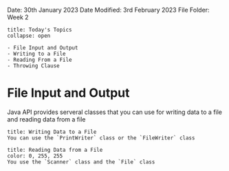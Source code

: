 Date: 30th January 2023
Date Modified: 3rd February 2023
File Folder: Week 2

```ad-abstract
title: Today's Topics
collapse: open

- File Input and Output
- Writing to a File
- Reading From a File
- Throwing Clause

```


# File Input and Output

Java API provides serveral classes that you can use for writing data to a file and reading data from a file

```ad-question
title: Writing Data to a File
You can use the `PrintWriter` class or the `FileWriter` class
```


```ad-question
title: Reading Data from a File
color: 0, 255, 255
You use the `Scanner` class and the `File` class
```



